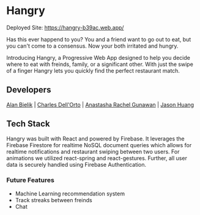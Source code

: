 # Hangry

Deployed Site: https://hangry-b39ac.web.app/

Has this ever happend to you? You and a friend want to go out to eat, but you can't come to a consensus. Now your both irritated and hungry.

Introducing Hangry, a Progressive Web App designed to help you decide where to eat with freinds, family, or a significant other. With just the swipe of a finger Hangry lets you quickly find the perfect restaurant match.

## Developers
[Alan Bielik](https://www.linkedin.com/in/alanbielik/) | [Charles Dell'Orto](https://www.linkedin.com/in/charlesdell/) | [Anastasha Rachel Gunawan](https://www.linkedin.com/in/anastasharachelgunawan/) | [Jason Huang](https://www.linkedin.com/in/jason-huang-jh/)

## Tech Stack
Hangry was built with React and powered by Firebase. It leverages the Firebase Firestore for realtime NoSQL document queries which allows for realtime notifications and restaurant swiping between two users. For animations we utilized react-spring and react-gestures. Further, all user data is securely handled using Firebase Authentication.

### Future Features
- Machine Learning recommendation system
- Track streaks between freinds
- Chat
